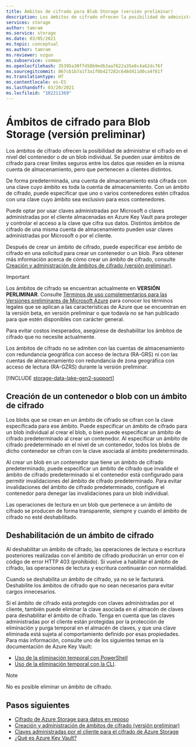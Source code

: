 ```yaml
---
title: Ámbitos de cifrado para Blob Storage (versión preliminar)
description: Los ámbitos de cifrado ofrecen la posibilidad de administrar el cifrado en el nivel del contenedor o de un blob individual. Se pueden usar ámbitos de cifrado para crear límites seguros entre los datos que residen en la misma cuenta de almacenamiento, pero que pertenecen a clientes distintos.
services: storage
author: tamram
ms.service: storage
ms.date: 03/05/2021
ms.topic: conceptual
ms.author: tamram
ms.reviewer: ozgun
ms.subservice: common
ms.openlocfilehash: 35395a30f7d58b9edb3aa7622a35e8c4a62dc76f
ms.sourcegitcommit: 867cb1b7a1f3a1f0b427282c648d411d0ca4f81f
ms.translationtype: HT
ms.contentlocale: es-ES
ms.lasthandoff: 03/20/2021
ms.locfileid: "102211369"
---
```

# <a name="encryption-scopes-for-blob-storage-preview"></a>Ámbitos de cifrado para Blob Storage (versión preliminar)

Los ámbitos de cifrado ofrecen la posibilidad de administrar el cifrado en el nivel del contenedor o de un blob individual. Se pueden usar ámbitos de cifrado para crear límites seguros entre los datos que residen en la misma cuenta de almacenamiento, pero que pertenecen a clientes distintos.

De forma predeterminada, una cuenta de almacenamiento está cifrada con una clave cuyo ámbito es toda la cuenta de almacenamiento. Con un ámbito de cifrado, puede especificar que uno o varios contenedores estén cifrados con una clave cuyo ámbito sea exclusivo para esos contenedores.

Puede optar por usar claves administradas por Microsoft o claves administradas por el cliente almacenadas en Azure Key Vault para proteger y controlar el acceso a la clave que cifra sus datos. Distintos ámbitos de cifrado de una misma cuenta de almacenamiento pueden usar claves administradas por Microsoft o por el cliente.

Después de crear un ámbito de cifrado, puede especificar ese ámbito de cifrado en una solicitud para crear un contenedor o un blob. Para obtener más información acerca de cómo crear un ámbito de cifrado, consulte [Creación y administración de ámbitos de cifrado (versión preliminar)](encryption-scope-manage.md).

> [!IMPORTANT]
> Los ámbitos de cifrado se encuentran actualmente en **VERSIÓN PERLIMINAR**. Consulte [Términos de uso complementarios para las Versiones preliminares de Microsoft Azure](https://azure.microsoft.com/support/legal/preview-supplemental-terms/) para conocer los términos legales que se aplican a las características de Azure que se encuentran en la versión beta, en versión preliminar o que todavía no se han publicado para que estén disponibles con carácter general.
>
> Para evitar costos inesperados, asegúrese de deshabilitar los ámbitos de cifrado que no necesite actualmente.
>
> Los ámbitos de cifrado no se admiten con las cuentas de almacenamiento con redundancia geográfica con acceso de lectura (RA-GRS) ni con las cuentas de almacenamiento con redundancia de zona geográfica con acceso de lectura (RA-GZRS) durante la versión preliminar.

[!INCLUDE [storage-data-lake-gen2-support](../../../includes/storage-data-lake-gen2-support.md)]

## <a name="create-a-container-or-blob-with-an-encryption-scope"></a>Creación de un contenedor o blob con un ámbito de cifrado

Los blobs que se crean en un ámbito de cifrado se cifran con la clave especificada para ese ámbito. Puede especificar un ámbito de cifrado para un blob individual al crear el blob, o bien puede especificar un ámbito de cifrado predeterminado al crear un contenedor. Al especificar un ámbito de cifrado predeterminado en el nivel de un contenedor, todos los blobs de dicho contenedor se cifran con la clave asociada al ámbito predeterminado.

Al crear un blob en un contenedor que tiene un ámbito de cifrado predeterminado, puede especificar un ámbito de cifrado que invalide el ámbito de cifrado predeterminado si el contenedor está configurado para permitir invalidaciones del ámbito de cifrado predeterminado. Para evitar invalidaciones del ámbito de cifrado predeterminado, configure el contenedor para denegar las invalidaciones para un blob individual.

Las operaciones de lectura en un blob que pertenece a un ámbito de cifrado se producen de forma transparente, siempre y cuando el ámbito de cifrado no esté deshabilitado.

## <a name="disable-an-encryption-scope"></a>Deshabilitación de un ámbito de cifrado

Al deshabilitar un ámbito de cifrado, las operaciones de lectura o escritura posteriores realizadas con el ámbito de cifrado producirán un error con el código de error HTTP 403 (prohibido). Si vuelve a habilitar el ámbito de cifrado, las operaciones de lectura y escritura continuarán con normalidad.

Cuando se deshabilita un ámbito de cifrado, ya no se le facturará. Deshabilite los ámbitos de cifrado que no sean necesarios para evitar cargos innecesarios.

Si el ámbito de cifrado está protegido con claves administradas por el cliente, también puede eliminar la clave asociada en el almacén de claves para deshabilitar el ámbito de cifrado. Tenga en cuenta que las claves administradas por el cliente están protegidas por la protección de eliminación y purga temporal en el almacén de claves, y que una clave eliminada está sujeta al comportamiento definido por esas propiedades. Para más información, consulte uno de los siguientes temas en la documentación de Azure Key Vault:

- [Uso de la eliminación temporal con PowerShell](../../key-vault/general/key-vault-recovery.md)
- [Uso de la eliminación temporal con la CLI](../../key-vault/general/key-vault-recovery.md).

> [!NOTE]
> No es posible eliminar un ámbito de cifrado.

## <a name="next-steps"></a>Pasos siguientes

- [Cifrado de Azure Storage para datos en reposo](../common/storage-service-encryption.md)
- [Creación y administración de ámbitos de cifrado (versión preliminar)](encryption-scope-manage.md)
- [Claves administradas por el cliente para el cifrado de Azure Storage](../common/customer-managed-keys-overview.md)
- [¿Qué es Azure Key Vault?](../../key-vault/general/overview.md)